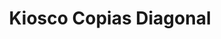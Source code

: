 ---
title: "Kiosco Copias Diagonal"
url: /ciudad-autonoma-de-buenos-aires/kiosco-copias-diagonal/
shop: quiosco
---